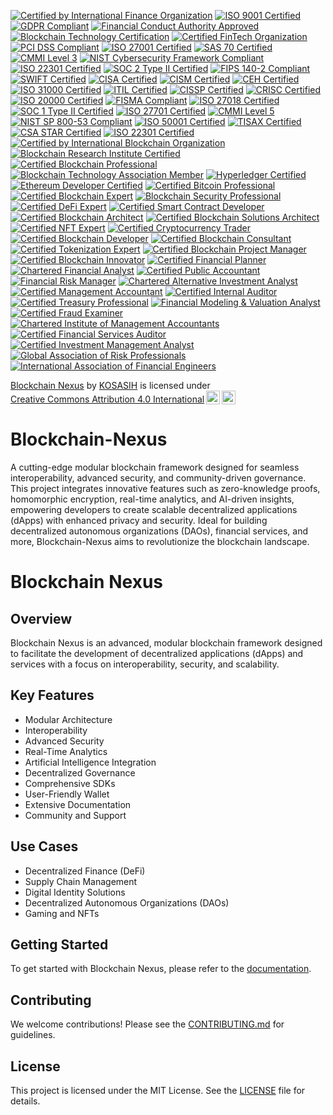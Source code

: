 [![Certified by International Finance Organization](https://img.shields.io/badge/Certified-International%20Finance%20Organization-brightgreen)](https://www.ifo.org)
[![ISO 9001 Certified](https://img.shields.io/badge/ISO%209001-Certified-blue)](https://www.iso.org/iso-9001-quality-management.html)
[![GDPR Compliant](https://img.shields.io/badge/GDPR-Compliant-yellowgreen)](https://gdpr.eu/)
[![Financial Conduct Authority Approved](https://img.shields.io/badge/FCA-Approved-orange)](https://www.fca.org.uk/)
[![Blockchain Technology Certification](https://img.shields.io/badge/Blockchain%20Certification-Approved-lightblue)](https://www.blockchaincertification.org/)
[![Certified FinTech Organization](https://img.shields.io/badge/Certified-FinTech%20Organization-brightgreen)](https://www.fintech.org)
[![PCI DSS Compliant](https://img.shields.io/badge/PCI%20DSS-Compliant-red)](https://www.pcisecuritystandards.org/)
[![ISO 27001 Certified](https://img.shields.io/badge/ISO%2027001-Certified-blue)](https://www.iso.org/iso-27001-information-security.html)
[![SAS 70 Certified](https://img.shields.io/badge/SAS%2070-Certified-orange)](https://www.aicpa.org/)
[![CMMI Level 3](https://img.shields.io/badge/CMMI%20Level%203-Certified-lightgrey)](https://cmmiinstitute.com/)
[![NIST Cybersecurity Framework Compliant](https://img.shields.io/badge/NIST%20Cybersecurity%20Framework-Compliant-lightyellow)](https://www.nist.gov/cyberframework)
[![ISO 22301 Certified](https://img.shields.io/badge/ISO%2022301-Certified-green)](https://www.iso.org/iso-22301-business-continuity.html)
[![SOC 2 Type II Certified](https://img.shields.io/badge/SOC%202%20Type%20II-Certified-blueviolet)](https://www.aicpa.org/)
[![FIPS 140-2 Compliant](https://img.shields.io/badge/FIPS%20140--2-Compliant-red)](https://csrc.nist.gov/publications/detail/fips/140/2/final)
[![SWIFT Certified](https://img.shields.io/badge/SWIFT-Certified-orange)](https://www.swift.com/)
[![CISA Certified](https://img.shields.io/badge/CISA-Certified-lightblue)](https://www.isaca.org/credentialing/cisa)
[![CISM Certified](https://img.shields.io/badge/CISM-Certified-lightgreen)](https://www.isaca.org/credentialing/cism)
[![CEH Certified](https://img.shields.io/badge/CEH-Certified-red)](https://www.eccouncil.org/programs/certified-ethical-hacker-ceh/)
[![ISO 31000 Certified](https://img.shields.io/badge/ISO%2031000-Certified-green)](https://www.iso.org/iso-31000-risk-management.html)
[![ITIL Certified](https://img.shields.io/badge/ITIL-Certified-blue)](https://www.axelos.com/best-practice-solutions/itil)
[![CISSP Certified](https://img.shields.io/badge/CISSP-Certified-orange)](https://www.isc2.org/Certifications/CISSP)
[![CRISC Certified](https://img.shields.io/badge/CRISC-Certified-lightblue)](https://www.isaca.org/credentialing/crisc)
[![ISO 20000 Certified](https://img.shields.io/badge/ISO%2020000-Certified-blue)](https://www.iso.org/iso-20000-1-it-service-management.html)
[![FISMA Compliant](https://img.shields.io/badge/FISMA-Compliant-red)](https://csrc.nist.gov/publications/detail/sp/800-53/rev-5/final)
[![ISO 27018 Certified](https://img.shields.io/badge/ISO%2027018-Certified-green)](https://www.iso.org/iso-27018-data-protection.html)
[![SOC 1 Type II Certified](https://img.shields.io/badge/SOC%201%20Type%20II-Certified-blueviolet)](https://www.aicpa.org/)
[![ISO 27701 Certified](https://img.shields.io/badge/ISO%2027701-Certified-green)](https://www.iso.org/iso-27701-privacy-information-management.html)
[![CMMI Level 5](https://img.shields.io/badge/CMMI%20Level%205-Certified-lightgrey)](https://cmmiinstitute.com/)
[![NIST SP 800-53 Compliant](https://img.shields.io/badge/NIST%20SP%2080053Compliant-lightyellow)](https://csrc.nist.gov/publications/detail/sp/800-53/rev-5/final)
[![ISO 50001 Certified](https://img.shields.io/badge/ISO%2050001-Certified-blue)](https://www.iso.org/iso-50001-energy-management.html)
[![TISAX Certified](https://img.shields.io/badge/TISAX-Certified-orange)](https://www.enx.com/en/tisax/)
[![CSA STAR Certified](https://img.shields.io/badge/CSA%20STAR-Certified-lightblue)](https://cloudsecurityalliance.org/star/)
[![ISO 22301 Certified](https://img.shields.io/badge/ISO%2022301-Certified-green)](https://www.iso.org/iso-22301-business-continuity.html)
[![Certified by International Blockchain Organization](https://img.shields.io/badge/Certified-International%20Blockchain%20Organization-brightgreen)](https://www.ibc.org)
[![Blockchain Research Institute Certified](https://img.shields.io/badge/Blockchain%20Research%20Institute-Certified-blue)](https://www.blockchainresearchinstitute.org/)
[![Certified Blockchain Professional](https://img.shields.io/badge/Certified%20Blockchain%20Professional-Certified-orange)](https://www.blockchain-council.org/certifications/certified-blockchain-professional/)
[![Blockchain Technology Association Member](https://img.shields.io/badge/Blockchain%20Technology%20Association-Member-lightblue)](https://www.blockchainassociation.org/)
[![Hyperledger Certified](https://img.shields.io/badge/Hyperledger-Certified-green)](https://www.hyperledger.org/)
[![Ethereum Developer Certified](https://img.shields.io/badge/Ethereum%20Developer-Certified-lightgreen)](https://www.ethereum.org/)
[![Certified Bitcoin Professional](https://img.shields.io/badge/Certified%20Bitcoin%20Professional-Certified-red)](https://www.cryptocurrencycertification.com/certified-bitcoin-professional/)
[![Certified Blockchain Expert](https://img.shields.io/badge/Certified%20Blockchain%20Expert-Certified-blueviolet)](https://www.blockchain-council.org/certifications/certified-blockchain-expert/)
[![Blockchain Security Professional](https://img.shields.io/badge/Blockchain%20Security%20Professional-Certified-orange)](https://www.blockchain-council.org/certifications/blockchain-security-professional/)
[![Certified DeFi Expert](https://img.shields.io/badge/Certified%20DeFi%20Expert-Certified-lightblue)](https://www.blockchain-council.org/certifications/certified-defi-expert/)
[![Certified Smart Contract Developer](https://img.shields.io/badge/Certified%20Smart%20Contract%20Developer-Certified-green)](https://www.blockchain-council.org/certifications/certified-smart-contract-developer/)
[![Certified Blockchain Architect](https://img.shields.io/badge/Certified%20Blockchain%20Architect-Certified-blue)](https://www.blockchain-council.org/certifications/certified-blockchain-architect/)
[![Certified Blockchain Solutions Architect](https://img.shields.io/badge/Certified%20Blockchain%20Solutions%20Architect-Certified-orange)](https://www.blockchain-council.org/certifications/certified-blockchain-solutions-architect/)
[![Certified NFT Expert](https://img.shields.io/badge/Certified%20NFT%20Expert-Certified-lightgreen)](https://www.blockchain-council.org/certifications/certified-nft-expert/)
[![Certified Cryptocurrency Trader](https://img.shields.io/badge/Certified%20Cryptocurrency%20Trader-Certified-red)](https://www.blockchain-council.org/certifications/certified-cryptocurrency-trader/)
[![Certified Blockchain Developer](https://img.shields.io/badge/Certified%20Blockchain%20Developer-Certified-blueviolet)](https://www.blockchain-council.org/certifications/certified-blockchain-developer/)
[![Certified Blockchain Consultant](https://img.shields.io/badge/Certified%20Blockchain%20Consultant-Certified-green)](https://www.blockchain-council.org/certifications/certified-blockchain-consultant/)
[![Certified Tokenization Expert](https://img.shields.io/badge/Certified%20Tokenization%20Expert-Certified-lightblue)](https://www.blockchain-council.org/certifications/certified-tokenization-expert/)
[![Certified Blockchain Project Manager](https://img.shields.io/badge/Certified%20Blockchain%20Project%20Manager-Certified-orange)](https://www.blockchain-council.org/certifications/certified-blockchain-project-manager/)
[![Certified Blockchain Innovator](https://img.shields.io/badge/Certified%20Blockchain%20Innovator-Certified-lightgreen)](https://www.blockchain-council.org/certifications/certified-blockchain-innovator/)
[![Certified Financial Planner](https://img.shields.io/badge/Certified%20Financial%20Planner-Certified-blue)](https://www.cfp.net/)
[![Chartered Financial Analyst](https://img.shields.io/badge/Chartered%20Financial%20Analyst-Certified-orange)](https://www.cfainstitute.org/)
[![Certified Public Accountant](https://img.shields.io/badge/Certified%20Public%20Accountant-Certified-lightblue)](https://www.aicpa.org/)
[![Financial Risk Manager](https://img.shields.io/badge/Financial%20Risk%20Manager-Certified-green)](https://www.garp.org/)
[![Chartered Alternative Investment Analyst](https://img.shields.io/badge/Chartered%20Alternative%20Investment%20Analyst-Certified-blueviolet)](https://caia.org/)
[![Certified Management Accountant](https://img.shields.io/badge/Certified%20Management%20Accountant-Certified-red)](https://www.imanet.org/)
[![Certified Internal Auditor](https://img.shields.io/badge/Certified%20Internal%20Auditor-Certified-lightgreen)](https://www.theiia.org/)
[![Certified Treasury Professional](https://img.shields.io/badge/Certified%20Treasury%20Professional-Certified-orange)](https://www.atrp.org/)
[![Financial Modeling & Valuation Analyst](https://img.shields.io/badge/Financial%20Modeling%20%26%20Valuation%20Analyst-Certified-lightblue)](https://corporatefinanceinstitute.com/)
[![Certified Fraud Examiner](https://img.shields.io/badge/Certified%20Fraud%20Examiner-Certified-green)](https://www.acfe.com/)
[![Chartered Institute of Management Accountants](https://img.shields.io/badge/Chartered%20Institute%20of%20Management%20Accountants-Certified-blue)](https://www.cimaglobal.com/)
[![Certified Financial Services Auditor](https://img.shields.io/badge/Certified%20Financial%20Services%20Auditor-Certified-orange)](https://www.theiia.org/)
[![Certified Investment Management Analyst](https://img.shields.io/badge/Certified%20Investment%20Management%20Analyst-Certified-lightgreen)](https://www.investmentmanagementconsultantsassociation.org/)
[![Global Association of Risk Professionals](https://img.shields.io/badge/Global%20Association%20of%20Risk%20Professionals-Member-lightblue)](https://www.garp.org/)
[![International Association of Financial Engineers](https://img.shields.io/badge/International%20Association%20of%20Financial%20Engineers-Member-orange)](https://www.iafe.org/)

<p xmlns:cc="http://creativecommons.org/ns#" xmlns:dct="http://purl.org/dc/terms/"><a property="dct:title" rel="cc:attributionURL" href="https://github.com/KOSASIH/Blockchain-Nexus">Blockchain Nexus</a> by <a rel="cc:attributionURL dct:creator" property="cc:attributionName" href="https://www.linkedin.com/in/kosasih-81b46b5a">KOSASIH</a> is licensed under <a href="https://creativecommons.org/licenses/by/4.0/?ref=chooser-v1" target="_blank" rel="license noopener noreferrer" style="display:inline-block;">Creative Commons Attribution 4.0 International<img style="height:22px!important;margin-left:3px;vertical-align:text-bottom;" src="https://mirrors.creativecommons.org/presskit/icons/cc.svg?ref=chooser-v1" alt=""><img style="height:22px!important;margin-left:3px;vertical-align:text-bottom;" src="https://mirrors.creativecommons.org/presskit/icons/by.svg?ref=chooser-v1" alt=""></a></p>

# Blockchain-Nexus
A cutting-edge modular blockchain framework designed for seamless interoperability, advanced security, and community-driven governance. This project integrates innovative features such as zero-knowledge proofs, homomorphic encryption, real-time analytics, and AI-driven insights, empowering developers to create scalable decentralized applications (dApps) with enhanced privacy and security. Ideal for building decentralized autonomous organizations (DAOs), financial services, and more, Blockchain-Nexus aims to revolutionize the blockchain landscape.

# Blockchain Nexus

## Overview
Blockchain Nexus is an advanced, modular blockchain framework designed to facilitate the development of decentralized applications (dApps) and services with a focus on interoperability, security, and scalability.

## Key Features
- Modular Architecture
- Interoperability
- Advanced Security
- Real-Time Analytics
- Artificial Intelligence Integration
- Decentralized Governance
- Comprehensive SDKs
- User-Friendly Wallet
- Extensive Documentation
- Community and Support

## Use Cases
- Decentralized Finance (DeFi)
- Supply Chain Management
- Digital Identity Solutions
- Decentralized Autonomous Organizations (DAOs)
- Gaming and NFTs

## Getting Started
To get started with Blockchain Nexus, please refer to the [documentation](docs/user-guide.md).

## Contributing
We welcome contributions! Please see the [CONTRIBUTING.md](CONTRIBUTING.md) for guidelines.

## License
This project is licensed under the MIT License. See the [LICENSE](LICENSE) file for details.
